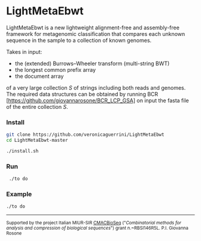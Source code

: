 # LightMetaEbwt 

LightMetaEbwt is a new lightweight alignment-free and assembly-free framework for metagenomic classification that compares each unknown sequence in the sample to a collection of known genomes.

Takes in input:
- the (extended) Burrows–Wheeler transform (multi-string BWT)
- the longest common prefix array 
- the document array 

of a very large collection *S* of strings including both reads and genomes. The required data structures can be obtained by running BCR [https://github.com/giovannarosone/BCR_LCP_GSA] on input the fasta file of the entire collection *S*.

### Install

```sh
git clone https://github.com/veronicaguerrini/LightMetaEbwt
cd LightMetaEbwt-master
```

```sh
./install.sh
```


### Run

```sh
 ./to do
```

### Example
```sh
./to do
```


---
<small> Supported by the project Italian MIUR-SIR [CMACBioSeq][240fb5f5] ("_Combinatorial methods for analysis and compression of biological sequences_") grant n.~RBSI146R5L. P.I. Giovanna Rosone</small>

[240fb5f5]: http://pages.di.unipi.it/rosone/CMACBioSeq.html
